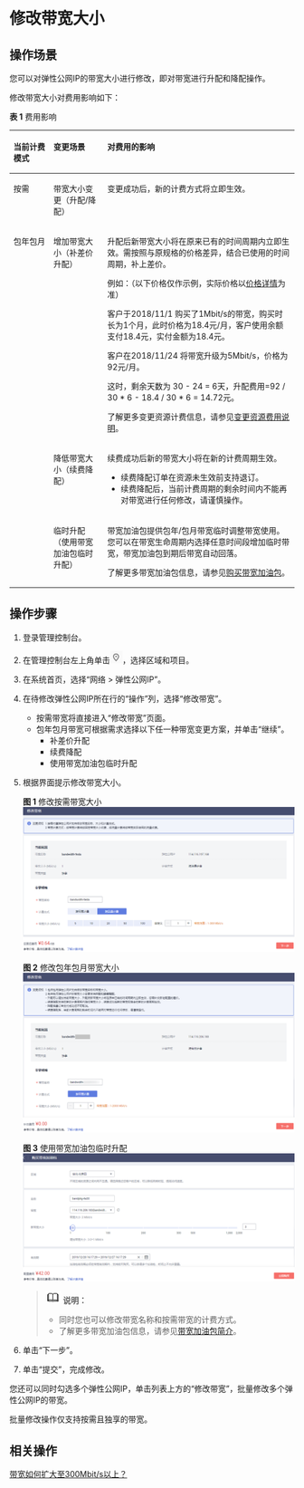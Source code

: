 # 修改带宽大小<a name="eip_0012"></a>

## 操作场景<a name="section242619435115"></a>

您可以对弹性公网IP的带宽大小进行修改，即对带宽进行升配和降配操作。

修改带宽大小对费用影响如下：

**表 1**  费用影响

<a name="zh-cn_topic_0118498819_table117061129519"></a>
<table><thead align="left"><tr id="zh-cn_topic_0118498819_row2070710212517"><th class="cellrowborder" valign="top" width="14.04%" id="mcps1.2.4.1.1"><p id="zh-cn_topic_0118498819_p22514331491"><a name="zh-cn_topic_0118498819_p22514331491"></a><a name="zh-cn_topic_0118498819_p22514331491"></a>当前计费模式</p>
</th>
<th class="cellrowborder" valign="top" width="18.91%" id="mcps1.2.4.1.2"><p id="zh-cn_topic_0118498819_p13707142550"><a name="zh-cn_topic_0118498819_p13707142550"></a><a name="zh-cn_topic_0118498819_p13707142550"></a>变更场景</p>
</th>
<th class="cellrowborder" valign="top" width="67.05%" id="mcps1.2.4.1.3"><p id="zh-cn_topic_0118498819_p1170715212514"><a name="zh-cn_topic_0118498819_p1170715212514"></a><a name="zh-cn_topic_0118498819_p1170715212514"></a>对费用的影响</p>
</th>
</tr>
</thead>
<tbody><tr id="row129737166211"><td class="cellrowborder" valign="top" width="14.04%" headers="mcps1.2.4.1.1 "><p id="p29731716727"><a name="p29731716727"></a><a name="p29731716727"></a>按需</p>
</td>
<td class="cellrowborder" valign="top" width="18.91%" headers="mcps1.2.4.1.2 "><p id="p103945561024"><a name="p103945561024"></a><a name="p103945561024"></a>带宽大小变更（升配/降配）</p>
</td>
<td class="cellrowborder" valign="top" width="67.05%" headers="mcps1.2.4.1.3 "><p id="p99732163210"><a name="p99732163210"></a><a name="p99732163210"></a>变更成功后，新的计费方式将立即生效。</p>
</td>
</tr>
<tr id="zh-cn_topic_0118498819_row6707727518"><td class="cellrowborder" rowspan="3" valign="top" width="14.04%" headers="mcps1.2.4.1.1 "><p id="zh-cn_topic_0118498819_p2251833692"><a name="zh-cn_topic_0118498819_p2251833692"></a><a name="zh-cn_topic_0118498819_p2251833692"></a>包年包月</p>
</td>
<td class="cellrowborder" valign="top" width="18.91%" headers="mcps1.2.4.1.2 "><p id="zh-cn_topic_0118498819_p37072027518"><a name="zh-cn_topic_0118498819_p37072027518"></a><a name="zh-cn_topic_0118498819_p37072027518"></a>增加带宽大小（补差价升配）</p>
</td>
<td class="cellrowborder" valign="top" width="67.05%" headers="mcps1.2.4.1.3 "><p id="zh-cn_topic_0118498819_p767918917713"><a name="zh-cn_topic_0118498819_p767918917713"></a><a name="zh-cn_topic_0118498819_p767918917713"></a>升配后新带宽大小将在原来已有的时间周期内立即生效。需按照与原规格的价格差异，结合已使用的时间周期，补上差价。</p>
<p id="p86671154121414"><a name="p86671154121414"></a><a name="p86671154121414"></a>例如：（以下价格仅作示例，实际价格以<a href="https://www.huaweicloud.com/pricing.html#/eip" target="_blank" rel="noopener noreferrer">价格详情</a>为准）</p>
<p id="p12682927111510"><a name="p12682927111510"></a><a name="p12682927111510"></a>客户于2018/11/1 购买了1Mbit/s的带宽，购买时长为1个月，此时价格为18.4元/月，客户使用余额支付18.4元，实付金额为18.4元。</p>
<p id="p4682827141512"><a name="p4682827141512"></a><a name="p4682827141512"></a>客户在2018/11/24 将带宽升级为5Mbit/s，价格为92元/月。</p>
<p id="p2682327141516"><a name="p2682327141516"></a><a name="p2682327141516"></a>这时，剩余天数为 30 - 24 = 6天，升配费用=92 / 30 * 6 - 18.4 / 30 * 6 = 14.72元。</p>
<p id="p9529133320254"><a name="p9529133320254"></a><a name="p9529133320254"></a>了解更多变更资源计费信息，请参见<a href="https://support.huaweicloud.com/usermanual-billing/renewals_topic_60000001.html" target="_blank" rel="noopener noreferrer">变更资源费用说明</a>。</p>
</td>
</tr>
<tr id="zh-cn_topic_0118498819_row1616328121117"><td class="cellrowborder" valign="top" headers="mcps1.2.4.1.1 "><p id="zh-cn_topic_0118498819_p661712881111"><a name="zh-cn_topic_0118498819_p661712881111"></a><a name="zh-cn_topic_0118498819_p661712881111"></a>降低带宽大小（续费降配）</p>
</td>
<td class="cellrowborder" valign="top" headers="mcps1.2.4.1.2 "><p id="zh-cn_topic_0118498819_p186171228151117"><a name="zh-cn_topic_0118498819_p186171228151117"></a><a name="zh-cn_topic_0118498819_p186171228151117"></a>续费成功后新的带宽大小将在新的计费周期生效。</p>
<a name="zh-cn_topic_0118498819_ul178551434171416"></a><a name="zh-cn_topic_0118498819_ul178551434171416"></a><ul id="zh-cn_topic_0118498819_ul178551434171416"><li>续费降配订单在资源未生效前支持退订。</li><li>续费降配后，当前计费周期的剩余时间内不能再对带宽进行任何修改，请谨慎操作。</li></ul>
</td>
</tr>
<tr id="row1942717113405"><td class="cellrowborder" valign="top" headers="mcps1.2.4.1.1 "><p id="p15428141184018"><a name="p15428141184018"></a><a name="p15428141184018"></a>临时升配（使用带宽加油包临时升配）</p>
</td>
<td class="cellrowborder" valign="top" headers="mcps1.2.4.1.2 "><p id="p742891104019"><a name="p742891104019"></a><a name="p742891104019"></a>带宽加油包提供包年/包月带宽临时调整带宽使用。您可以在带宽生命周期内选择任意时间段增加临时带宽，带宽加油包到期后带宽自动回落。</p>
<p id="p16611419161912"><a name="p16611419161912"></a><a name="p16611419161912"></a>了解更多带宽加油包信息，请参见<a href="https://support.huaweicloud.com/usermanual-vpc/bandwidthpk_0003.html" target="_blank" rel="noopener noreferrer">购买带宽加油包</a>。</p>
</td>
</tr>
</tbody>
</table>

## 操作步骤<a name="section1671903618"></a>

1.  登录管理控制台。
2.  在管理控制台左上角单击![](figures/icon-region.png)，选择区域和项目。
3.  在系统首页，选择“网络 \> 弹性公网IP”。
4.  在待修改弹性公网IP所在行的“操作”列，选择“修改带宽”。
    -   按需带宽将直接进入“修改带宽”页面。
    -   包年包月带宽可根据需求选择以下任一种带宽变更方案，并单击“继续”。
        -   补差价升配
        -   续费降配
        -   使用带宽加油包临时升配

5.  根据界面提示修改带宽大小。

    **图 1**  修改按需带宽大小<a name="fig7593194953617"></a>  
    ![](figures/修改按需带宽大小.png "修改按需带宽大小")

    **图 2**  修改包年包月带宽大小<a name="fig15937494364"></a>  
    ![](figures/修改包年包月带宽大小.png "修改包年包月带宽大小")

    **图 3**  使用带宽加油包临时升配<a name="fig47148351491"></a>  
    ![](figures/使用带宽加油包临时升配.png "使用带宽加油包临时升配")

    >![](public_sys-resources/icon-note.gif) **说明：** 
    >-   同时您也可以修改带宽名称和按需带宽的计费方式。
    >-   了解更多带宽加油包信息，请参见[带宽加油包简介](带宽加油包简介.md)。

6.  单击“下一步”。
7.  单击“提交”，完成修改。

您还可以同时勾选多个弹性公网IP，单击列表上方的“修改带宽”，批量修改多个弹性公网IP的带宽。

批量修改操作仅支持按需且独享的带宽。

## 相关操作<a name="section1977435911912"></a>

[带宽如何扩大至300Mbit/s以上？](https://support.huaweicloud.com/eip_faq/faq_bandwidth_0015.html)

